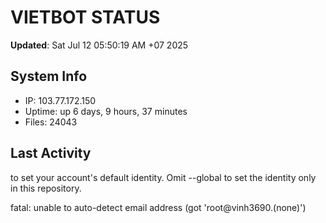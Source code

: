 # VIETBOT STATUS
**Updated**: Sat Jul 12 05:50:19 AM +07 2025

## System Info
- IP: 103.77.172.150
- Uptime: up 6 days, 9 hours, 37 minutes
- Files: 24043

## Last Activity

to set your account's default identity.
Omit --global to set the identity only in this repository.

fatal: unable to auto-detect email address (got 'root@vinh3690.(none)')

